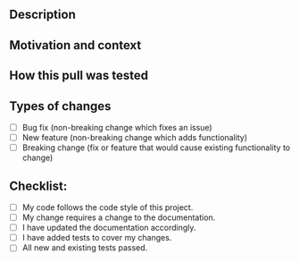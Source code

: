 <!-- Provide a general summary of your changes in the Title above -->

## Description
<!-- Describe your changes in detail -->

## Motivation and context
<!-- Why is this change required? What problem does it solve? -->
<!-- If it fixes an open issue, please link to the issue here. -->

## How this pull was tested
<!-- Please describe in detail how you tested your changes. -->
<!-- Include details of your testing environment, and the tests you ran to -->
<!-- see how your change affects other areas of the code, etc. -->
<!-- Add screenshots if appropriate. -->

## Types of changes
<!-- What types of changes does your code introduce? -->
<!-- Put an `x` in all the boxes [x] that apply: -->
- [ ] Bug fix (non-breaking change which fixes an issue)
- [ ] New feature (non-breaking change which adds functionality)
- [ ] Breaking change (fix or feature that would cause existing functionality to change)

## Checklist:
<!-- Put an `x` in only the boxes [x] that apply. -->
<!-- If you’re unsure about any of these, don’t hesitate to ask. -->
<!-- We’re here to help! -->
- [ ] My code follows the code style of this project.
- [ ] My change requires a change to the documentation.
- [ ] I have updated the documentation accordingly.
- [ ] I have added tests to cover my changes.
- [ ] All new and existing tests passed.

<!-- Template via TalAter/open-source-templates@658bdad -->
